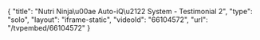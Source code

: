 {
    "title": "Nutri Ninja\u00ae Auto-iQ\u2122 System - Testimonial 2",
    "type": "solo",
    "layout": "iframe-static",
    "videoId": "66104572",
    "url": "\/tvpembed\/66104572"
}